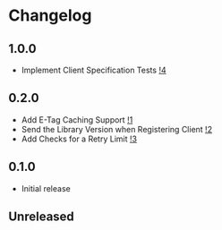 # Changelog

## 1.0.0
* Implement Client Specification Tests [!4](https://gitlab.com/afontaine/unleash_ex/merge_requests/4)

## 0.2.0

* Add E-Tag Caching Support [!1](https://gitlab.com/afontaine/unleash_ex/merge_requests/1)
* Send the Library Version when Registering Client [!2](https://gitlab.com/afontaine/unleash_ex/merge_requests/2)
* Add Checks for a Retry Limit [!3](https://gitlab.com/afontaine/unleash_ex/merge_requests/3)

## 0.1.0

* Initial release

## Unreleased
